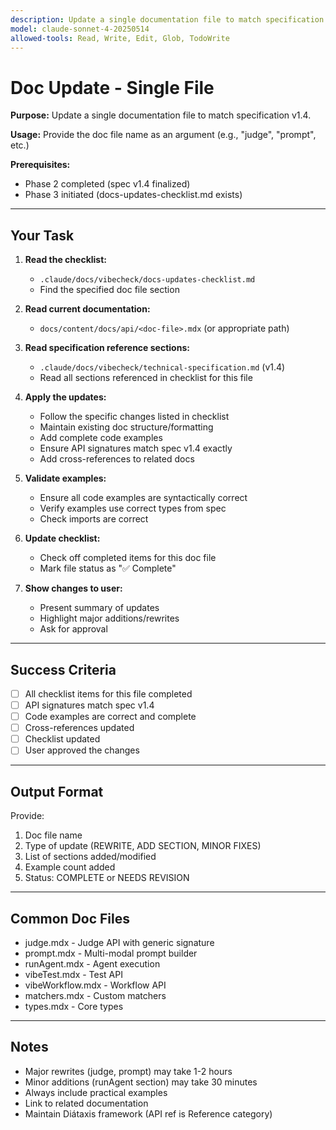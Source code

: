 ```yaml
---
description: Update a single documentation file to match specification v1.4
model: claude-sonnet-4-20250514
allowed-tools: Read, Write, Edit, Glob, TodoWrite
---
```


# Doc Update - Single File

**Purpose:** Update a single documentation file to match specification v1.4.

**Usage:** Provide the doc file name as an argument (e.g., "judge", "prompt", etc.)

**Prerequisites:**
- Phase 2 completed (spec v1.4 finalized)
- Phase 3 initiated (docs-updates-checklist.md exists)

---

## Your Task

1. **Read the checklist:**
   - `.claude/docs/vibecheck/docs-updates-checklist.md`
   - Find the specified doc file section

2. **Read current documentation:**
   - `docs/content/docs/api/<doc-file>.mdx` (or appropriate path)

3. **Read specification reference sections:**
   - `.claude/docs/vibecheck/technical-specification.md` (v1.4)
   - Read all sections referenced in checklist for this file

4. **Apply the updates:**
   - Follow the specific changes listed in checklist
   - Maintain existing doc structure/formatting
   - Add complete code examples
   - Ensure API signatures match spec v1.4 exactly
   - Add cross-references to related docs

5. **Validate examples:**
   - Ensure all code examples are syntactically correct
   - Verify examples use correct types from spec
   - Check imports are correct

6. **Update checklist:**
   - Check off completed items for this doc file
   - Mark file status as "✅ Complete"

7. **Show changes to user:**
   - Present summary of updates
   - Highlight major additions/rewrites
   - Ask for approval

---

## Success Criteria

- [ ] All checklist items for this file completed
- [ ] API signatures match spec v1.4
- [ ] Code examples are correct and complete
- [ ] Cross-references updated
- [ ] Checklist updated
- [ ] User approved the changes

---

## Output Format

Provide:
1. Doc file name
2. Type of update (REWRITE, ADD SECTION, MINOR FIXES)
3. List of sections added/modified
4. Example count added
5. Status: COMPLETE or NEEDS REVISION

---

## Common Doc Files

- judge.mdx - Judge API with generic signature
- prompt.mdx - Multi-modal prompt builder
- runAgent.mdx - Agent execution
- vibeTest.mdx - Test API
- vibeWorkflow.mdx - Workflow API
- matchers.mdx - Custom matchers
- types.mdx - Core types

---

## Notes

- Major rewrites (judge, prompt) may take 1-2 hours
- Minor additions (runAgent section) may take 30 minutes
- Always include practical examples
- Link to related documentation
- Maintain Diátaxis framework (API ref is Reference category)
